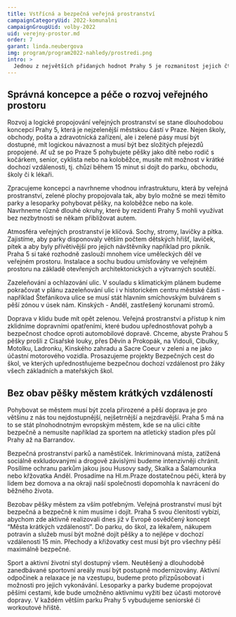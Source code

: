 ```yaml
---
title: Vstřícná a bezpečná veřejná prostranství
campaignCategoryUid: 2022-komunalni
campaignGroupUid: volby-2022
uid: verejny-prostor.md
order: 7
garant: linda.neubergova
img: program/program2022-nahledy/prostredi.png
intro: >
  Jednou z největších přidaných hodnot Prahy 5 je rozmanitost jejich čtvrtí. Smíchov, Košíře, Barrandov a Hlubočepy, Radlice, Jinonice, Motol, každá z nich má svá specifika a originalitu. Každá z těchto lokalit se chlubí veřejným prostorem, do kterých se jejich obyvatelé chodí odreagovat, setkávat se, uklidnit se, nebo vyrážejí za nákupy a sportovním vyžitím. Obrovský potenciál těchto míst, náměstí, parků a lesoparků, uliček a koutů není stále plně využit. Budeme tato místa citlivě rozvíjet a zapomenutá místa probudíme zpět k životu. Chceme na Praze 5 realizovat koncept krátkých vzdáleností. 15 minutovým městem se může stát i Praha 5.
---
```


## Správná koncepce a péče o rozvoj veřejného prostoru
Rozvoj a logické propojování veřejných prostranství se stane dlouhodobou koncepcí Prahy 5, která je nejzelenější městskou částí v Praze. Nejen školy, obchody, pošta a zdravotnícká zařízení, ale i zelené pásy musí být dostupné, mít logickou návaznost a musí být bez složitých přejezdů propojené. Ať už se po Praze 5 pohybujete pěšky jako dítě nebo rodič s kočárkem, senior, cyklista nebo na koloběžce, musíte mít možnost v krátké dochozí vzdálenosti, tj. chůzí během 15 minut si dojít do parku, obchodu, školy či k lékaři.

Zpracujeme koncepci a navrhneme vhodnou infrastrukturu, která by veřejná prostranství, zelené plochy propojovala tak, aby bylo možné se mezi těmito parky a lesoparky pohybovat pěšky, na koloběžce nebo na kole. Navrhneme různě dlouhé okruhy, které by rezidenti Prahy 5 mohli využívat bez nezbytnosti se někam přibližovat autem. 

Atmosféra veřejných prostranství je klíčová. Sochy, stromy, lavičky a pítka. Zajistíme, aby parky disponovaly větším počtem dětských hřišť, laviček, pítek a aby byly přívětivější pro jejich návštěvníky například pro piknik. Praha 5 si také rozhodně zaslouží mnohem více uměleckých děl ve veřejném prostoru. Instalace a sochu budou umísťovány ve veřejném prostoru na základě otevřených architektonických a výtvarných soutěží.  

Zazeleňování a ochlazování ulic. V souladu s klimatickým plánem budeme pokračovat v plánu zazeleňování ulic i v historickém centru městské části - například Štefánikova ulice se musí stát hlavním smíchovským bulvárem s pěší zónou v úsek nám. Kinských - Anděl, zastřešený korunami stromů.

Doprava v klidu bude mít opět zelenou. Veřejná prostranství a přístup k nim zklidníme dopravními opatřeními, které budou upřednostňovat pohyb a bezpečnost chodce oproti automobilové dopravě. Chceme, abyste Prahou 5 pěšky prošli z Císařské louky, přes Děvín a Prokopák, na Vidouli, Cibulky, Motolku, Ladronku, Kinského zahradu a Sacre Coeur v zeleni a ne jako účastní motorového vozidla. Prosazujeme projekty Bezpečných cest do škol, ve kterých upřednostňujeme bezpečnou dochozí vzdálenost pro žáky všech základních a mateřských škol.

## Bez obav pěšky městem krátkých vzdáleností
Pohybovat se městem musí být zcela přirozené a pěší doprava je pro většinu z nás tou nejdostupnější, nejšetrnější a nejzdravější. Praha 5 má na to se stát plnohodnotným evropským městem, kde se na ulici cítíte bezpečně a nemusíte například za sportem na atletický stadion přes půl Prahy až na Barrandov.

Bezpečná prostranství parků a naměstíček. Inkriminovaná místa, zatížená sociálně exkludovanými a drogově závislými budeme intenzivněji chránit. Posílíme ochranu parkům jakou jsou Husovy sady, Skalka a Šalamounka nebo křžovatka Anděl. Prosadíme na Hl.m.Praze dostatečnou péči, která by lidem bez domova a na okraji naší společnosti dopomohla k navrácení do běžného života.

Bezobav pěšky městem za vším potřebným. Veřejná prostranství musí být bezpečná a bezpečně k nim musíme i dojít. Praha 5 svou členitostí vybízí, abychom zde aktivně realizovali dnes již v Evropě osvědčený koncept “Města krátkých vzdáleností”. Do parku, do škol, za lékařem, nákupem potravin a služeb musí být možné dojít pěšky a to nejlépe v dochozí vzdálenosti 15 min. Přechody a křižovatky cest musí být pro všechny pěší maximálně bezpečné. 

Sport a aktivní životní styl dostupný všem. Neutěšený a dlouhodobě zanedbávané sportovní areály musí být postupně modernizovány. Aktivní odpočinek a relaxace je na vzestupu, budeme proto přizpůsobovat i možnosti pro jejich vykonávání. Lesoparky a parky budeme propojovat pěšími cestami, kde bude umožněno aktivnímu vyžití bez účasti motorové dopravy. V každém větším parku Prahy 5 vybudujeme seniorské či workoutové hřiště.
